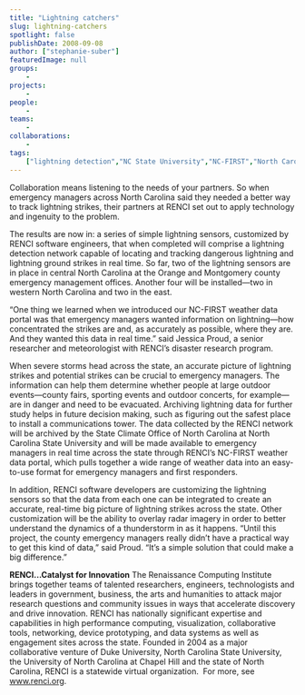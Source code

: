 ```yaml
---
title: "Lightning catchers"
slug: lightning-catchers
spotlight: false
publishDate: 2008-09-08
author: ["stephanie-suber"]
featuredImage: null
groups:
    - 
projects:
    - 
people:
    - 
teams: 
    - 
collaborations:
    - 
tags:
    ["lightning detection","NC State University","NC-FIRST","North Carolina State Climate Office (SCO)"]
---
```

Collaboration means listening to the needs of your partners. So when emergency managers across North Carolina said they needed a better way to track lightning strikes, their partners at RENCI set out to apply technology and ingenuity to the problem.

<!--more-->

The results are now in: a series of simple lightning sensors, customized by RENCI software engineers, that when completed will comprise a lightning detection network capable of locating and tracking dangerous lightning and lightning ground strikes in real time. So far, two of the lightning sensors are in place in central North Carolina at the Orange and Montgomery county emergency management offices. Another four will be installed—two in western North Carolina and two in the east.

“One thing we learned when we introduced our NC-FIRST weather data portal was that emergency managers wanted information on lightning—how concentrated the strikes are and, as accurately as possible, where they are. And they wanted this data in real time.” said Jessica Proud, a senior researcher and meteorologist with RENCI’s disaster research program.

When severe storms head across the state, an accurate picture of lightning strikes and potential strikes can be crucial to emergency managers. The information can help them determine whether people at large outdoor events—county fairs, sporting events and outdoor concerts, for example—are in danger and need to be evacuated. Archiving lightning data for further study helps in future decision making, such as figuring out the safest place to install a communications tower.
The data collected by the RENCI network will be archived by the State Climate Office of North Carolina at North Carolina State University and will be made available to emergency managers in real time across the state through RENCI’s NC-FIRST weather data portal, which pulls together a wide range of weather data into an easy-to-use format for emergency managers and first responders.

In addition, RENCI software developers are customizing the lightning sensors so that the data from each one can be integrated to create an accurate, real-time big picture of lightning strikes across the state. Other customization will be the ability to overlay radar imagery in order to better understand the dynamics of a thunderstorm in as it happens.
“Until this project, the county emergency managers really didn’t have a practical way to get this kind of data,” said Proud. “It’s a simple solution that could make a big difference.”

<strong>RENCI…Catalyst for Innovation</strong>
The Renaissance Computing Institute brings together teams of talented researchers, engineers, technologists and leaders in government, business, the arts and humanities to attack major research questions and community issues in ways that accelerate discovery and drive innovation. RENCI has nationally significant expertise and capabilities in high performance computing, visualization, collaborative tools, networking, device prototyping, and data systems as well as engagement sites across the state. Founded in 2004 as a major collaborative venture of Duke University, North Carolina State University, the University of North Carolina at Chapel Hill and the state of North Carolina, RENCI is a statewide virtual organization.  For more, see <a href="../">www.renci.org</a>.
